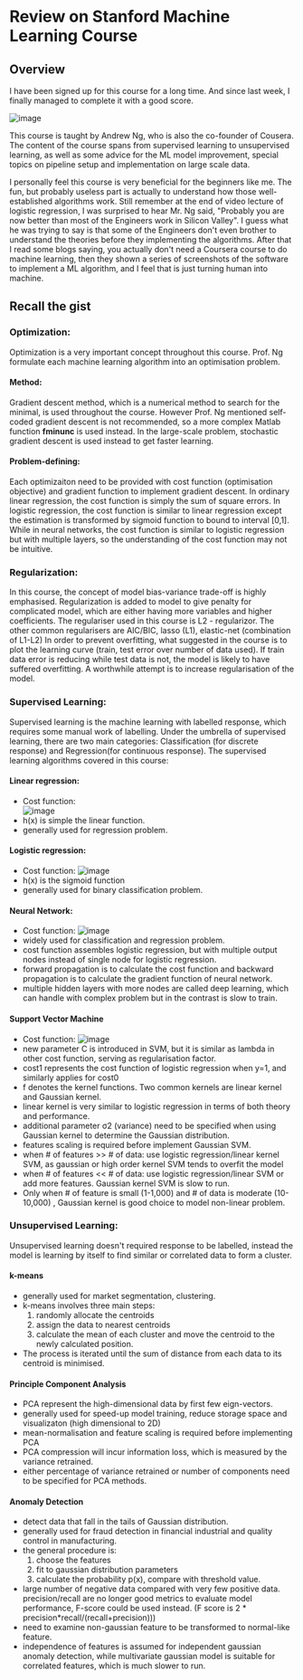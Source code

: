 # Review on Stanford Machine Learning Course
## Overview

I have been signed up for this course for a long time. And since last week, I finally managed to complete it with a good score.

![image](https://6chaoran.files.wordpress.com/2015/07/ml.jpg)

This course is taught by Andrew Ng, who is also the co-founder of Cousera. The content of the course spans from supervised learning to unsupervised learning, as well as some advice for the ML model improvement, special topics on pipeline setup and implementation on large scale data.

I personally feel this course is very beneficial for the beginners like me. The fun, but probably useless part is actually to understand how those well-established algorithms work. Still remember at the end of video lecture of logistic regression, I was surprised to hear Mr. Ng said, "Probably you are now better than most of the Engineers work in Silicon Valley". I guess what he was trying to say is that some of the Engineers don't even brother to understand the theories before they implementing the algorithms. After that I read some blogs saying, you actually don't need a Coursera course to do machine learning, then they shown a series of screenshots of the software to implement a ML algorithm, and I feel that is just turning human into machine.

## Recall the gist
### Optimization:
Optimization is a very important concept throughout this course. Prof. Ng formulate each machine learning algorithm into an optimisation problem. 

#### Method: 
Gradient descent method, which is a numerical method to search for the minimal,  is used throughout the course. However Prof. Ng mentioned self-coded gradient descent is not recommended, so a more complex Matlab function **fminunc** is used instead.  In the large-scale problem, stochastic gradient descent is used instead to get faster learning.
#### Problem-defining: 
Each optimizaiton need to be provided with cost function (optimisation objective) and gradient function to implement gradient descent. 
In ordinary linear regression, the cost function is simply the sum of square errors. 
In logistic regression, the cost function is similar to linear regression except the estimation is transformed by sigmoid function to bound to interval [0,1]. 
While in neural networks, the cost function is similar to logistic regression but with multiple layers, so the understanding of the cost function may not be intuitive.

### Regularization:
In this course, the concept of model bias-variance trade-off is highly emphasised. 
Regularization is added to model to give penalty for complicated model, which are either having more variables and higher coefficients. The regulariser used in this course is L2 - regularizor. The other common regularisers  are AIC/BIC, lasso (L1), elastic-net (combination of L1-L2)
In order to prevent overfitting, what suggested in the course is to plot the learning curve (train, test error over number of data used). If train data error is reducing while test data is not, the model is likely to have suffered overfitting. A worthwhile attempt is to increase regularisation of the model. 

### Supervised Learning:

Supervised learning is the machine learning with labelled response, which requires some manual work of labelling. 
Under the umbrella of supervised learning, there are two main categories: Classification (for discrete response) and Regression(for continuous response).
The supervised learning algorithms covered in this course:

#### Linear regression:

* Cost function: 	
![image](https://6chaoran.files.wordpress.com/2015/08/linear-regression1.jpg) 
* h(x) is simple the linear function.
* generally used for regression problem.

#### Logistic regression:
* Cost function: 
![image](https://6chaoran.files.wordpress.com/2015/08/logistic-regression.jpg)
*  h(x) is the sigmoid function
*  generally used for binary classification problem.

#### Neural Network:
* Cost function:
![image](https://6chaoran.files.wordpress.com/2015/08/neural-network.jpg)
* widely used for classification and regression problem.
* cost function assembles logistic regression, but with multiple output nodes instead of single node for logistic regression.
* forward propagation is to calculate the cost function and backward propagation is to calculate the gradient function of neural network.
* multiple hidden layers with more nodes are called deep learning, which can handle with complex problem but in the contrast is slow to train.

#### Support Vector Machine
* Cost function:
![image](https://6chaoran.files.wordpress.com/2015/08/svm.jpg)
* new parameter C is introduced in SVM, but it is similar as lambda in other cost function, serving as regularisation factor.
* cost1 represents the cost function of logistic regression when y=1, and similarly applies for cost0
* f denotes the kernel functions. Two common kernels are linear kernel and Gaussian kernel.
* linear kernel is very similar to logistic regression in terms of both theory and performance.
* additional parameter σ2 (variance) need to be specified when using Gaussian kernel to determine the Gaussian distribution.
* features scaling is required before implement Gaussian SVM.
* when # of features >> # of data: use logistic regression/linear kernel SVM, as gaussian or high order kernel SVM tends to overfit the model
* when # of features << # of data: use logistic regression/linear SVM or add more features.  Gaussian kernel SVM is slow to run.
* Only when # of feature is small (1-1,000) and # of data is moderate (10-10,000) , Gaussian kernel is good choice to model non-linear problem.
 
### Unsupervised Learning:
Unsupervised learning doesn't required response to be labelled, instead the model is learning by itself to find similar or correlated data to form a cluster.
#### k-means
* generally used for market segmentation, clustering.
* k-means involves three main steps: 
	1. randomly allocate the centroids 
	2. assign the data to nearest centroids 
	3. calculate the mean of each cluster and move the centroid to the newly calculated position. 
* The process is iterated until the sum of distance from each data to its centroid is minimised.

#### Principle Component Analysis
* PCA represent the high-dimensional data by first few eign-vectors. 
* generally used for speed-up model training, reduce storage space and visualizaton (high dimensional to 2D)
* mean-normalisation and feature scaling is required before implementing PCA
* PCA compression will incur information loss, which is measured by the variance retrained.
* either percentage of variance retrained or number of components need to be specified for PCA methods.

#### Anomaly Detection
* detect data that fall in the tails of Gaussian distribution.
* generally used for fraud detection in financial industrial and quality control in manufacturing.
* the general procedure is:
	1. choose the features
	2. fit to gaussian distribution parameters
	3. calculate the probability p(x), compare with threshold value.
* large number of negative data compared with very few positive data. precision/recall are no longer good metrics to evaluate model performance, F-score could be used instead. (F score is 2 * precision*recall/(recall+precision)))
* need to examine non-gaussian feature to be transformed to normal-like feature.
* independence of features is assumed for independent gaussian anomaly detection, while multivariate gaussian model is suitable for correlated features, which is much slower to run.
